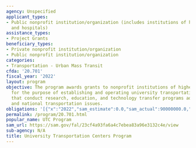 ```yaml
---
agency: Unspecified
applicant_types:
- Public nonprofit institution/organization (includes institutions of higher education
  and hospitals)
assistance_types:
- Project Grants
beneficiary_types:
- Private nonprofit institution/organization
- Public nonprofit institution/organization
categories:
- Transportation - Urban Mass Transit
cfda: '20.701'
fiscal_year: '2022'
layout: program
objective: The program awards grants to nonprofit institutions of higher learning
  for the purpose of establishing and operating university transportation centers
  that conduct research, education, and technology transfer programs addressing regional
  and national transportation issues.
obligations: '[{"x":"2022","sam_estimate":0.0,"sam_actual":90000000.0,"usa_spending_actual":-461139.19},{"x":"2023","sam_estimate":90000000.0,"sam_actual":0.0,"usa_spending_actual":87000000.0},{"x":"2024","sam_estimate":90000000.0,"sam_actual":0.0,"usa_spending_actual":0.0}]'
permalink: /program/20.701.html
popular_name: UTC Program
sam_url: https://sam.gov/fal/23cf4a93fa6a4c7ebea83a96e3132c4e/view
sub-agency: N/A
title: University Transportation Centers Program
---
```

